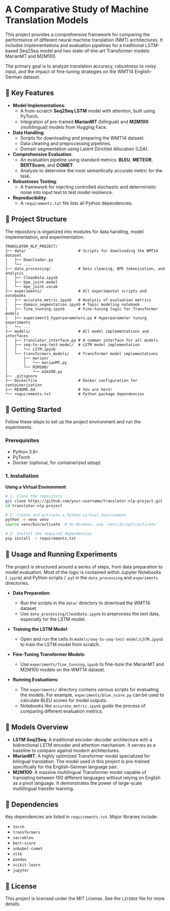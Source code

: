 # A Comparative Study of Machine Translation Models

This project provides a comprehensive framework for comparing the performance of different neural machine translation (NMT) architectures. It includes implementations and evaluation pipelines for a traditional LSTM-based Seq2Seq model and two state-of-the-art Transformer models: MarianMT and M2M100.

The primary goal is to analyze translation accuracy, robustness to noisy input, and the impact of fine-tuning strategies on the WMT14 English-German dataset.

## 🌟 Key Features

*   **Model Implementations**:
    *   A from-scratch **Seq2Seq LSTM** model with attention, built using PyTorch.
    *   Integration of pre-trained **MarianMT** (bilingual) and **M2M100** (multilingual) models from Hugging Face.
*   **Data Handling**:
    *   Scripts for downloading and preparing the WMT14 dataset.
    *   Data cleaning and preprocessing pipelines.
    *   Domain segmentation using Latent Dirichlet Allocation (LDA).
*   **Comprehensive Evaluation**:
    *   An evaluation pipeline using standard metrics: **BLEU**, **METEOR**, **BERTScore**, and **COMET**.
    *   Analysis to determine the most semantically accurate metric for the task.
*   **Robustness Testing**:
    *   A framework for injecting controlled stochastic and deterministic noise into input text to test model resilience.
*   **Reproducibility**:
    *   A `requirements.txt` file lists all Python dependencies.

## 📂 Project Structure

The repository is organized into modules for data handling, model implementation, and experimentation.
```
TRANSLATOR_NLP_PROJECT/
├── data/                       # Scripts for downloading the WMT14 dataset
│   ├── Downloader.py
│   └── ...
├── data_processing/            # Data cleaning, BPE tokenization, and analysis
│   ├── CleanData.ipynb
│   ├── bpe_joint.model
│   └── bpe_joint.vocab
├── experiments/                # All experimental scripts and notebooks
│   ├── accurate_metric.ipynb   # Analysis of evaluation metrics
│   ├── domain_segmentation.ipynb # Topic modeling notebook
│   ├── fine_tunning.ipynb      # Fine-tuning logic for Transformer models
│   ├── experiment3_hyperparameters.py # Hyperparameter tuning experiments
│   └── ...
├── models/                     # All model implementations and interfaces
│   ├── translator_interface.py # A common interface for all models
│   ├── seq-to-seq-test-model/  # LSTM model implementation
│   │   └── LSTM.ipynb
│   └── transformers_models/    # Transformer model implementations
│       ├── marian/
│       │   └── marianMT.py
│       └── M2M100/
│           └── m2m100.py
├── .gitignore
├── Dockerfile                  # Docker configuration for containerization
├── README.md                   # You are here!
└── requirements.txt            # Python package dependencies
```
## 🚀 Getting Started

Follow these steps to set up the project environment and run the experiments.

### Prerequisites

*   Python 3.8+
*   PyTorch
*   Docker (optional, for containerized setup)

### 1. Installation

**Using a Virtual Environment**

```bash
# 1. Clone the repository
git clone https://github.com/your-username/translator-nlp-project.git
cd translator-nlp-project

# 2. Create and activate a Python virtual environment
python -m venv venv
source venv/bin/activate  # On Windows, use `venv\Scripts\activate`

# 3. Install the required dependencies
pip install -r requirements.txt
```
## 🚀 Usage and Running Experiments

The project is structured around a series of steps, from data preparation to model evaluation. Most of the logic is contained within Jupyter Notebooks (`.ipynb`) and Python scripts (`.py`) in the `data_processing` and `experiments` directories.

*   **Data Preparation**:
    *   Run the scripts in the `data/` directory to download the WMT14 dataset.
    *   Use `data_processing/CleanData.ipynb` to preprocess the text data, especially for the LSTM model.

*   **Training the LSTM Model**:
    *   Open and run the cells in `models/seq-to-seq-test-model/LSTM.ipynb` to train the LSTM model from scratch.

*   **Fine-Tuning Transformer Models**:
    *   Use `experiments/fine_tunning.ipynb` to fine-tune the MarianMT and M2M100 models on the WMT14 dataset.

*   **Running Evaluations**:
    *   The `experiments/` directory contains various scripts for evaluating the models. For example, `experiments/blue_score.py` can be used to calculate BLEU scores for model outputs.
    *   Notebooks like `accurate_metric.ipynb` guide the process of comparing different evaluation metrics.

## 🤖 Models Overview

*   **LSTM Seq2Seq**: A traditional encoder-decoder architecture with a bidirectional LSTM encoder and attention mechanism. It serves as a baseline to compare against modern architectures.
*   **MarianMT**: A highly optimized Transformer model specialized for bilingual translation. The model used in this project is pre-trained specifically for the English-German language pair.
*   **M2M100**: A massive multilingual Transformer model capable of translating between 100 different languages without relying on English as a pivot language. It demonstrates the power of large-scale multilingual transfer learning.

## 📜 Dependencies

Key dependencies are listed in `requirements.txt`. Major libraries include:

*   `torch`
*   `transformers`
*   `sacrebleu`
*   `bert-score`
*   `unbabel-comet`
*   `nltk`
*   `pandas`
*   `scikit-learn`
*   `jupyter`


## 📄 License

This project is licensed under the MIT License. See the `LICENSE` file for more details.